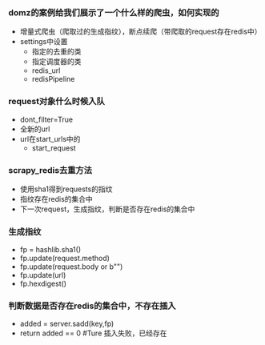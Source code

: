 ### domz的案例给我们展示了一个什么样的爬虫，如何实现的
- 增量式爬虫（爬取过的生成指纹），断点续爬（带爬取的request存在redis中）
- settings中设置
  - 指定的去重的类
  - 指定调度器的类
  - redis_url
  - redisPipeline


### request对象什么时候入队
- dont_filter=True
- 全新的url
- url在start_urls中的
  - start_request


### scrapy_redis去重方法
- 使用sha1得到requests的指纹
- 指纹存在redis的集合中
- 下一次request，生成指纹，判断是否存在redis的集合中


### 生成指纹
- fp = hashlib.sha1()
- fp.update(request.method)
- fp.update(request.body or b"")
- fp.update(url)
- fp.hexdigest()


### 判断数据是否存在redis的集合中，不存在插入
- added = server.sadd(key,fp)
- return added == 0 #Ture 插入失败，已经存在
